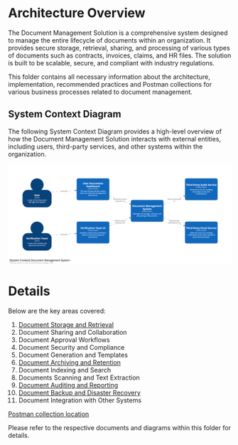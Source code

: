 # Architecture Overview

The Document Management Solution is a comprehensive system designed to manage the entire lifecycle of documents within an organization. It provides secure storage, retrieval, sharing, and processing of various types of documents such as contracts, invoices, claims, and HR files. The solution is built to be scalable, secure, and compliant with industry regulations.

This folder contains all necessary information about the architecture, implementation, recommended practices and Postman collections for various business processes related to document management.
## System Context Diagram

The following System Context Diagram provides a high-level overview of how the Document Management Solution interacts with external entities, including users, third-party services, and other systems within the organization.

![System Context Diagram](https://github.com/daria-serkova/aws-cdk/blob/main/documents-services/documents-management-solution/architecture/system-context.png)


# Details
Below are the key areas covered:

1. [Document Storage and Retrieval](https://github.com/daria-serkova/aws-cdk/tree/main/documents-services/documents-management-solution/architecture/documents-storage-and-retrieval)
2. Document Sharing and Collaboration
3. Document Approval Workflows
4. Document Security and Compliance
5. Document Generation and Templates
6. [Document Archiving and Retention](https://github.com/daria-serkova/aws-cdk/tree/main/documents-services/documents-management-solution/architecture/documents-archiving-and-retention)
7. Document Indexing and Search
8. Documents Scanning and Text Extraction
9. [Document Auditing and Reporting](https://github.com/daria-serkova/aws-cdk/tree/main/documents-services/documents-management-solution/architecture/documents-audit)
10. [Document Backup and Disaster Recovery](https://github.com/daria-serkova/aws-cdk/tree/main/documents-services/documents-management-solution/architecture/documents-backup-and-recovery)
11. Document Integration with Other Systems

[Postman collection location](https://github.com/daria-serkova/aws-cdk/tree/main/documents-services/documents-management-solution/architecture/postman-collection)
    
Please refer to the respective documents and diagrams within this folder for details.
